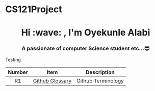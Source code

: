 # CS121Project
<h1 align="center"> Hi :wave:  , I'm Oyekunle Alabi</h1>
<h3 align="center"> A passionate of computer Science student etc...😎 </h3>
<p> Testing </p>



| Number | Item|Description|
|:---:| ---| ---|
| R1| [Github Glossary](https://docs.github.com/en/get-started/quickstart/github-glossary) |Github Terminology|

